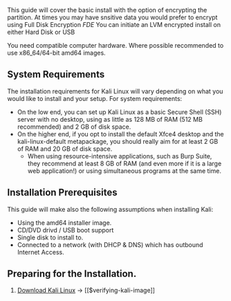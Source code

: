 This guide will cover the basic install 
with the option of encrypting the partition.
At times you may have snsitive data you would prefer to encrypt using Full Disk Encryption *FDE* 
You can initiate an LVM encrypted install on either Hard Disk or USB

You need compatible computer hardware. 
 Where possible recommended to use x86_64/64-bit amd64 images. 
## System Requirements

The installation requirements for Kali Linux will vary depending on what you would like to install and your setup. For system requirements:

- On the low end, you can set up Kali Linux as a basic Secure Shell (SSH) server with no desktop, using as little as 128 MB of RAM (512 MB recommended) and 2 GB of disk space.
- On the higher end, if you opt to install the default Xfce4 desktop and the kali-linux-default metapackage, you should really aim for at least 2 GB of RAM and 20 GB of disk space.
	- When using resource-intensive applications, such as Burp Suite, they recommend at least 8 GB of RAM (and even more if it is a large web application!) or using simultaneous programs at the same time.

## Installation Prerequisites

This guide will make also the following assumptions when installing Kali:
- Using the amd64 installer image. 
- CD/DVD drivd / USB boot support
- Single disk to install to.
- Connected to a network (with DHCP & DNS) which has outbound Internet Access.

## Preparing for the Installation. 

1. [Download Kali Linux](https://www.kali.org/docs/introduction/download-official-kali-linux-images/)  ->  [[$verifying-kali-image]]
